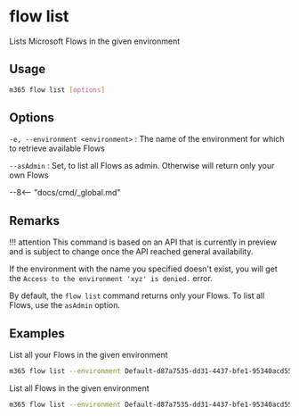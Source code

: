 # flow list

Lists Microsoft Flows in the given environment

## Usage

```sh
m365 flow list [options]
```

## Options

`-e, --environment <environment>`
: The name of the environment for which to retrieve available Flows

`--asAdmin`
: Set, to list all Flows as admin. Otherwise will return only your own Flows

--8<-- "docs/cmd/_global.md"

## Remarks

!!! attention
    This command is based on an API that is currently in preview and is subject to change once the API reached general availability.

If the environment with the name you specified doesn't exist, you will get the `Access to the environment 'xyz' is denied.` error.

By default, the `flow list` command returns only your Flows. To list all Flows, use the `asAdmin` option.

## Examples

List all your Flows in the given environment

```sh
m365 flow list --environment Default-d87a7535-dd31-4437-bfe1-95340acd55c5
```

List all Flows in the given environment

```sh
m365 flow list --environment Default-d87a7535-dd31-4437-bfe1-95340acd55c5 --asAdmin
```